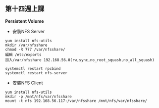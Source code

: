 ## 第十四週上課

**Persistent Volume**

- 安裝NFS Server
```
yum install nfs-utils
mkdir /var/nfsshare
chmod -R 777 /var/nfsshare/
編輯 /etc/exports
加入/var/nfsshare 192.168.56.0(rw,sync,no_root_squash,no_all_squash)

systemctl restart rpcbind
systemctl restart nfs-server
```
- 安裝NFS Client
```
yum install nfs-utils
mkdir -p /mnt/nfs/var/nfsshare
mount -t nfs 192.168.56.117:/var/nfsshare /mnt/nfs/var/nfsshare/
```